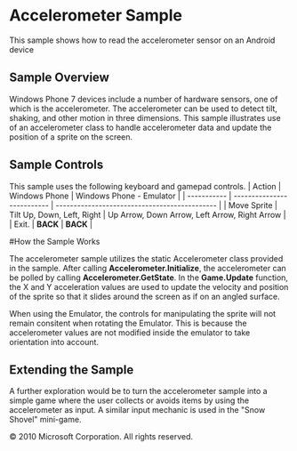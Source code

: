 # Accelerometer Sample

This sample shows how to read the accelerometer sensor on an Android device

## Sample Overview

Windows Phone 7 devices include a number of hardware sensors, one of which is the accelerometer. The accelerometer can be used to detect tilt, shaking, and other motion in three dimensions. This sample illustrates use of an accelerometer class to handle accelerometer data and update the position of a sprite on the screen.

## Sample Controls

This sample uses the following keyboard and gamepad controls.
| Action      | Windows Phone              | Windows Phone - Emulator                      |
| ----------- | -------------------------- | --------------------------------------------- |
| Move Sprite | Tilt Up, Down, Left, Right | Up Arrow, Down Arrow, Left Arrow, Right Arrow |
| Exit.       | **BACK**                   | **BACK**                                      |

#How the Sample Works

The accelerometer sample utilizes the static Accelerometer class provided in the sample. After calling **Accelerometer.Initialize**, the accelerometer can be polled by calling **Accelerometer.GetState**. In the **Game.Update** function, the X and Y acceleration values are used to update the velocity and position of the sprite so that it slides around the screen as if on an angled surface.

 

When using the Emulator, the controls for manipulating the sprite will not remain consitent when rotating the Emulator. This is because the accelerometer values are not modified inside the emulator to take orientation into account.

## Extending the Sample

A further exploration would be to turn the accelerometer sample into a simple game where the user collects or avoids items by using the accelerometer as input. A similar input mechanic is used in the "Snow Shovel" mini-game.

© 2010 Microsoft Corporation. All rights reserved.